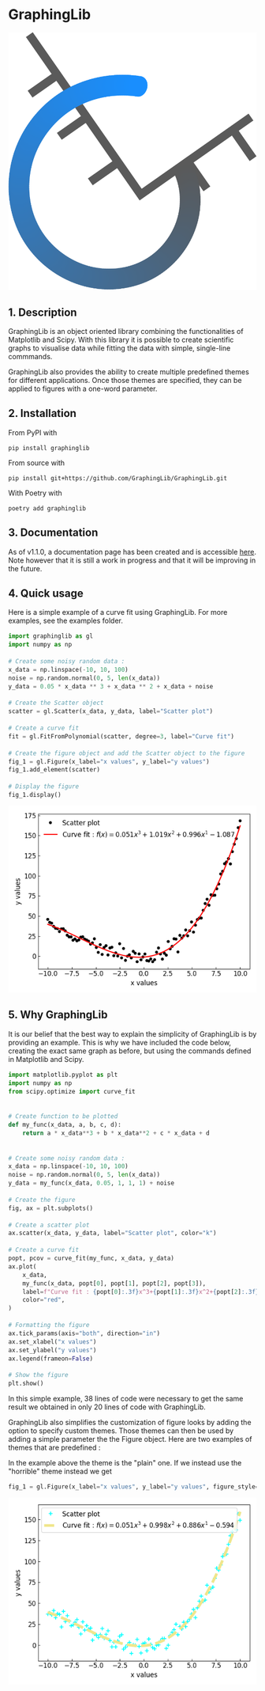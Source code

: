 # GraphingLib

![graphinglib logo](https://github.com/GraphingLib/GraphingLib/blob/master/images/GraphingLib-Logo-Bolder.svg?raw=true)

## 1. Description

GraphingLib is an object oriented library combining the functionalities of Matplotlib and Scipy. With this library it is possible to create scientific graphs to visualise data while fitting the data with simple, single-line commmands.

GraphingLib also provides the ability to create multiple predefined themes for different applications. Once those themes are specified, they can be applied to figures with a one-word parameter.

## 2. Installation

From PyPI with

```text
pip install graphinglib
```

From source with

```text
pip install git+https://github.com/GraphingLib/GraphingLib.git
```

With Poetry with

```text
poetry add graphinglib
```

## 3. Documentation

As of v1.1.0, a documentation page has been created and is accessible [here](https://graphinglib.readthedocs.io/). Note however that it is still a work in progress and that it will be improving in the future.

## 4. Quick usage

Here is a simple example of a curve fit using GraphingLib. For more examples, see the examples folder.

```python
import graphinglib as gl
import numpy as np

# Create some noisy random data :
x_data = np.linspace(-10, 10, 100)
noise = np.random.normal(0, 5, len(x_data))
y_data = 0.05 * x_data ** 3 + x_data ** 2 + x_data + noise

# Create the Scatter object
scatter = gl.Scatter(x_data, y_data, label="Scatter plot")

# Create a curve fit
fit = gl.FitFromPolynomial(scatter, degree=3, label="Curve fit")

# Create the figure object and add the Scatter object to the figure
fig_1 = gl.Figure(x_label="x values", y_label="y values")
fig_1.add_element(scatter)

# Display the figure
fig_1.display()
```
![quick usage image](https://github.com/GraphingLib/GraphingLib/blob/master/images/Quick-Usage.png?raw=true)

## 5. Why GraphingLib

It is our belief that the best way to explain the simplicity of GraphingLib is by providing an example. This is why we have included the code below, creating the exact same graph as before, but using the commands defined in Matplotlib and Scipy.

```python
import matplotlib.pyplot as plt
import numpy as np
from scipy.optimize import curve_fit


# Create function to be plotted
def my_func(x_data, a, b, c, d):
    return a * x_data**3 + b * x_data**2 + c * x_data + d


# Create some noisy random data :
x_data = np.linspace(-10, 10, 100)
noise = np.random.normal(0, 5, len(x_data))
y_data = my_func(x_data, 0.05, 1, 1, 1) + noise

# Create the figure
fig, ax = plt.subplots()

# Create a scatter plot
ax.scatter(x_data, y_data, label="Scatter plot", color="k")

# Create a curve fit
popt, pcov = curve_fit(my_func, x_data, y_data)
ax.plot(
    x_data,
    my_func(x_data, popt[0], popt[1], popt[2], popt[3]),
    label=f"Curve fit : {popt[0]:.3f}x^3+{popt[1]:.3f}x^2+{popt[2]:.3f}x+{popt[3]:.3f}",
    color="red",
)

# Formatting the figure
ax.tick_params(axis="both", direction="in")
ax.set_xlabel("x values")
ax.set_ylabel("y values")
ax.legend(frameon=False)

# Show the figure
plt.show()
```

In this simple example, 38 lines of code were necessary to get the same result we obtained in only 20 lines of code with GraphingLib.

GraphingLib also simplifies the customization of figure looks by adding the option to specify custom themes. Those themes can then be used by adding a simple parameter the the Figure object. Here are two examples of themes that are predefined :

In the example above the theme is the "plain" one. If we instead use the "horrible" theme instead we get
```python
fig_1 = gl.Figure(x_label="x values", y_label="y values", figure_style="horrible")
```
![horrible theme image](https://github.com/GraphingLib/GraphingLib/blob/master/images/Horrible-theme.png?raw=true)
